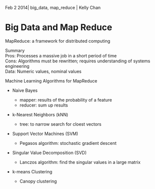 Feb 2 2014| big_data, map_reduce | Kelly Chan
# Big Data and Map Reduce

MapReduce: a framework for distributed computing

Summary  
Pros: Processes a massive job in a short period of time  
Cons: Algorithms must be rewritten; requires understanding of systems engineering  
Data: Numeric values, nominal values  

Machine Learning Algorithms for MapReduce  
- Naive Bayes
  * mapper: results of the probability of a feature
  * reducer: sum up results
  
- k-Nearest Neighbors (kNN)
  * tree: to narrow search for cloest vectors
  
- Support Vector Machines (SVM)
  * Pegasos algorithm: stochastic gradient descent
  
- Singular Value Decomposition (SVD)
  * Lanczos algorithm: find the singular values in a large matrix
  
- k-means Clustering
  * Canopy clustering

